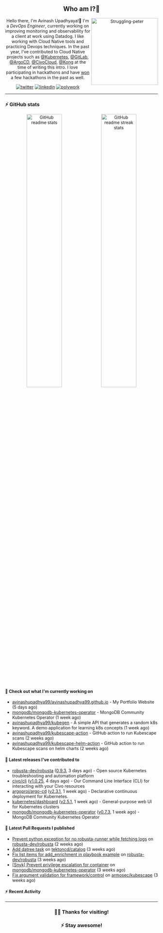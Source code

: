 <div align='center'>
  
## Who am I?🤔

<img align="right" width="220" src="https://media.giphy.com/media/YFkpsHWCsNUUo/giphy.gif" alt="Struggling-peter" />

Hello there, I'm Avinash Upadhyaya!👋 I'm a _DevOps Engineer_, currently working on improving monitoring and observability for a client at work using Datadog. I like working with Cloud Native tools and practicing Devops techniques. In the past year, I've contributed to Cloud Native projects such as [@Kubernetes](https://github.com/pulls?q=is%3Apr+author%3Aavinashupadhya99+archived%3Afalse+user%3Akubernetes), [@GitLab](https://gitlab.com/groups/gitlab-org/-/merge_requests?scope=all&state=all&author_username=avinashupadhya99), [@ArgoCD](https://github.com/pulls?q=is%3Apr+author%3Aavinashupadhya99+archived%3Afalse+user%3Aargoproj), [@CivoCloud](https://github.com/pulls?q=is%3Apr+author%3Aavinashupadhya99+archived%3Afalse+user%3Acivo), [@Kong](https://github.com/pulls?q=is%3Apr+author%3Aavinashupadhya99+archived%3Afalse+user%3AKong) at the time of writing this intro. I love participating in hackathons and have [won](https://devpost.com/avinashupadhya99) a few hackathons in the past as well.


[![twitter](https://img.shields.io/badge/-@avinash__ukr-%231DA1F2?style=for-the-badge&logo=twitter&logoColor=ffffff)](https://twitter.com/avinash_ukr)
[![linkedin](https://img.shields.io/badge/-Avinash%20Upadhyaya-%230A67C3?style=for-the-badge&logo=linkedin&logoColor=ffffff)](https://www.linkedin.com/in/avinash-upadhyaya/)
[![polywork](https://img.shields.io/badge/-@avinashupadhya99-%23338BFF?style=for-the-badge&logo=polywork&logoColor=ffffff)](https://www.polywork.com/avinashupadhya99)

---

</div>

### ⚡ GitHub stats

<p align="center">
  <img width="48%" src="https://github-readme-stats.vercel.app/api?username=avinashupadhya99&show_icons=true&theme=tokyonight" alt="GitHub readme stats" />
  <img width="48%" src="https://github-readme-streak-stats.herokuapp.com?user=avinashupadhya99&theme=dark&hide_border=true&date_format=M%20j%5B%2C%20Y%5D" alt="GitHub readme streak stats" />
</p>

#### 👷 Check out what I'm currently working on

- [avinashupadhya99/avinashupadhya99.github.io](https://github.com/avinashupadhya99/avinashupadhya99.github.io) - My Portfolio Website (5 days ago)
- [mongodb/mongodb-kubernetes-operator](https://github.com/mongodb/mongodb-kubernetes-operator) - MongoDB Community Kubernetes Operator (1 week ago)
- [avinashupadhya99/kubegen](https://github.com/avinashupadhya99/kubegen) - A simple API that generates a random k8s keyword. A demo application for learning k8s concepts (1 week ago)
- [avinashupadhya99/kubescape-action](https://github.com/avinashupadhya99/kubescape-action) - GitHub action to run Kubescape scans (2 weeks ago)
- [avinashupadhya99/kubescape-helm-action](https://github.com/avinashupadhya99/kubescape-helm-action) - GitHub action to run Kubescape scans on helm charts (2 weeks ago)

#### 🔭 Latest releases I've contributed to

- [robusta-dev/robusta](https://github.com/robusta-dev/robusta) ([0.9.3](https://github.com/robusta-dev/robusta/releases/tag/0.9.3), 3 days ago) - Open source Kubernetes troubleshooting and automation platform
- [civo/cli](https://github.com/civo/cli) ([v1.0.25](https://github.com/civo/cli/releases/tag/v1.0.25), 4 days ago) - Our Command Line Interface (CLI) for interacting with your Civo resources
- [argoproj/argo-cd](https://github.com/argoproj/argo-cd) ([v2.3.1](https://github.com/argoproj/argo-cd/releases/tag/v2.3.1), 1 week ago) - Declarative continuous deployment for Kubernetes.
- [kubernetes/dashboard](https://github.com/kubernetes/dashboard) ([v2.5.1](https://github.com/kubernetes/dashboard/releases/tag/v2.5.1), 1 week ago) - General-purpose web UI for Kubernetes clusters
- [mongodb/mongodb-kubernetes-operator](https://github.com/mongodb/mongodb-kubernetes-operator) ([v0.7.3](https://github.com/mongodb/mongodb-kubernetes-operator/releases/tag/v0.7.3), 1 week ago) - MongoDB Community Kubernetes Operator

#### 🔨 Latest Pull Requests I published

- [Prevent python exception for no robusta-runner while fetching logs](https://github.com/robusta-dev/robusta/pull/250) on [robusta-dev/robusta](https://github.com/robusta-dev/robusta) (2 weeks ago)
- [Add datree task](https://github.com/tektoncd/catalog/pull/936) on [tektoncd/catalog](https://github.com/tektoncd/catalog) (3 weeks ago)
- [Fix list items for add_enrichment in playbook example](https://github.com/robusta-dev/robusta/pull/246) on [robusta-dev/robusta](https://github.com/robusta-dev/robusta) (3 weeks ago)
- [[Snyk] Prevent privilege escalation for container](https://github.com/mongodb/mongodb-kubernetes-operator/pull/907) on [mongodb/mongodb-kubernetes-operator](https://github.com/mongodb/mongodb-kubernetes-operator) (3 weeks ago)
- [Fix argument validation for framework/control](https://github.com/armosec/kubescape/pull/413) on [armosec/kubescape](https://github.com/armosec/kubescape) (3 weeks ago)

#### ⚡ Recent Activity

<!--START_SECTION:activity-->
<!--END_SECTION:activity-->



---

<div align='center'>
  
### 🙇‍♂️ Thanks for visiting!
### ⚡ Stay awesome!
  
</div>


